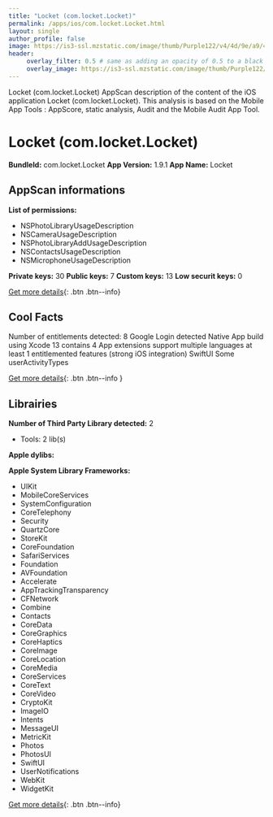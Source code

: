 ```yaml
---
title: "Locket (com.locket.Locket)"
permalink: /apps/ios/com.locket.Locket.html
layout: single
author_profile: false
image: https://is3-ssl.mzstatic.com/image/thumb/Purple122/v4/4d/9e/a9/4d9ea993-755d-0e70-9054-c42c74d79521/AppIcon-0-1x_U007emarketing-0-10-0-0-85-220.png/512x512bb.jpg
header: 
     overlay_filter: 0.5 # same as adding an opacity of 0.5 to a black background
     overlay_image: https://is3-ssl.mzstatic.com/image/thumb/Purple122/v4/4d/9e/a9/4d9ea993-755d-0e70-9054-c42c74d79521/AppIcon-0-1x_U007emarketing-0-10-0-0-85-220.png/512x512bb.jpg
---
```

Locket (com.locket.Locket) AppScan description of the content of the iOS application Locket (com.locket.Locket). This analysis is based on the Mobile App Tools : AppScore, static analysis, Audit and the Mobile Audit App Tool.

# Locket (com.locket.Locket)

**BundleId:** com.locket.Locket
**App Version:** 1.9.1
**App Name:** Locket


## AppScan informations 

**List of permissions:** 
- NSPhotoLibraryUsageDescription
- NSCameraUsageDescription
- NSPhotoLibraryAddUsageDescription
- NSContactsUsageDescription
- NSMicrophoneUsageDescription
  
  
**Private keys:** 30
**Public keys:** 7
**Custom keys:** 13
**Low securit keys:** 0
  
[Get more details](/pricing.html){: .btn .btn--info}

## Cool Facts

Number of entitlements detected: 8
Google Login detected
Native App
build using Xcode 13
contains 4 App extensions
support multiple languages
at least 1 entitlemented features (strong iOS integration)
SwiftUI
Some userActivityTypes
  
[Get more details](/pricing.html){: .btn .btn--info }

## Librairies 
**Number of Third Party Library detected:** 2
- Tools: 2 lib(s)


**Apple dylibs:**


**Apple System Library Frameworks:**
- UIKit
- MobileCoreServices
- SystemConfiguration
- CoreTelephony
- Security
- QuartzCore
- StoreKit
- CoreFoundation
- SafariServices
- Foundation
- AVFoundation
- Accelerate
- AppTrackingTransparency
- CFNetwork
- Combine
- Contacts
- CoreData
- CoreGraphics
- CoreHaptics
- CoreImage
- CoreLocation
- CoreMedia
- CoreServices
- CoreText
- CoreVideo
- CryptoKit
- ImageIO
- Intents
- MessageUI
- MetricKit
- Photos
- PhotosUI
- SwiftUI
- UserNotifications
- WebKit
- WidgetKit


  
[Get more details](/pricing.html){: .btn .btn--info}

